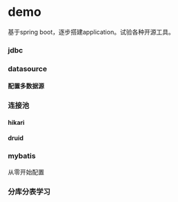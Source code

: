 # demo

基于spring boot，逐步搭建application。试验各种开源工具。

### jdbc

### datasource

#### 配置多数据源

### 连接池
#### hikari
#### druid

### mybatis
从零开始配置

### 分库分表学习
